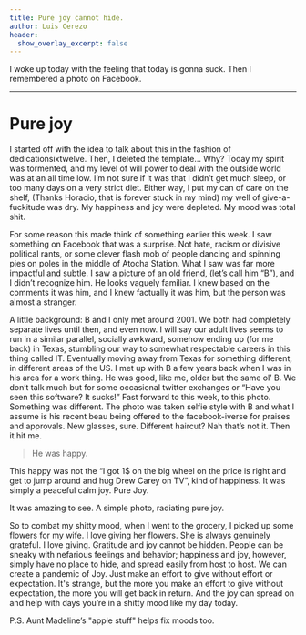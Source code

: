 ```yaml
---
title: Pure joy cannot hide.
author: Luis Cerezo
header:
  show_overlay_excerpt: false
---
```

I woke up today with the feeling that today is gonna suck. Then I remembered a photo on Facebook.

----
# Pure joy
I started off with the idea to talk about this in the fashion of dedicationsixtwelve. Then, I deleted the template…
Why? Today my spirit was tormented, and my level of will power to deal with the outside world was at an all time low. I’m not sure if it was that I didn’t get much sleep, or too many days on a very strict diet. Either way, I put my can of care on the shelf, (Thanks Horacio, that is forever stuck in my mind) my well of give-a-fuckitude was dry. My happiness and joy were depleted. My mood was total shit.

For some reason this made think of something earlier this week. I saw something on Facebook that was a surprise. Not hate, racism or divisive political rants, or some clever flash mob of people dancing and spinning pies on poles in the middle of Atocha Station. What I saw was far more impactful and subtle. I saw a picture of an old friend, (let’s call him “B”),  and I didn’t recognize him. He looks vaguely familiar. I knew based on the comments it was him, and I knew factually it was him, but the person was almost a stranger. 


A little background: B and I only met around 2001. We both had completely separate lives until then, and even now. I will say our adult lives seems to run in a similar parallel, socially awkward, somehow ending up (for me back) in Texas, stumbling our way to somewhat respectable careers in this thing called IT. Eventually moving away from Texas for something different, in different areas of the US. I met up with B a few years back when I was in his area for a work thing. He was good, like me, older but the same ol’ B. We don’t talk much but for some occasional twitter exchanges or “Have you seen this software? It sucks!”  Fast forward to this week, to this photo. Something was different. The photo was taken selfie style with B and what I assume is his recent beau being offered to the facebook-iverse for praises and approvals. New glasses, sure. Different haircut? Nah that’s not it. Then it hit me.

> He was happy. 

This happy was not the “I got 1$ on the big wheel on the price is right and get to jump around and hug Drew Carey on TV”, kind of happiness. It was simply a peaceful calm joy. Pure Joy.

It was amazing to see. A simple photo, radiating pure joy.


So to combat my shitty mood, when I went to the grocery, I picked up some flowers for my wife. I love giving her flowers. She is always genuinely grateful. I love giving. Gratitude and joy cannot be hidden. People can be sneaky with nefarious feelings and behavior;  happiness and joy, however, simply have no place to hide, and spread easily from host to host. We can create a pandemic of Joy. Just make an effort to give without effort or expectation. It's strange, but the more you make an effort to give without expectation, the more you will get back in return. And the joy can spread on and help with days you’re in a shitty mood like my day today.

P.S. Aunt Madeline’s "apple stuff" helps fix moods too.

